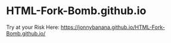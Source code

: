 # HTML-Fork-Bomb.github.io



Try at your Risk Here: https://jonnybanana.github.io/HTML-Fork-Bomb.github.io/
